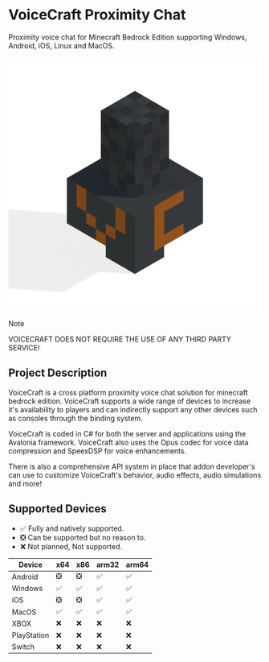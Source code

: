 # VoiceCraft Proximity Chat

Proximity voice chat for Minecraft Bedrock Edition supporting Windows, Android, iOS, Linux and MacOS.

![VoiceCraft](./VoiceCraft.Client/VoiceCraft.Client/Assets/vc.png)

> [!NOTE]
> VOICECRAFT DOES NOT REQUIRE THE USE OF ANY THIRD PARTY SERVICE!

## Project Description
VoiceCraft is a cross platform proximity voice chat solution for minecraft bedrock edition. VoiceCraft supports a wide range of devices to increase it's availability to players and can indirectly support any other devices such as consoles through the binding system.

VoiceCraft is coded in C# for both the server and applications using the Avalonia framework. VoiceCraft also uses the Opus codec for voice data compression and SpeexDSP for voice enhancements.

There is also a comprehensive API system in place that addon developer's can use to customize VoiceCraft's behavior, audio effects, audio simulations and more!


## Supported Devices

- ✅ Fully and natively supported.
- ❎ Can be supported but no reason to.
- ❌ Not planned, Not supported.

|Device     |x64|x86|arm32|arm64|
|-----------|---|---|-----|-----|
|Android    |❎ |❎ |✅   |✅   |
|Windows    |✅ |✅ |✅   |✅   |
|iOS        |❎ |❎ |✅   |✅   |
|MacOS      |✅ |✅ |✅   |✅   |
|XBOX       |❌ |❌ |❌   |❌   |
|PlayStation|❌ |❌ |❌   |❌   |
|Switch     |❌ |❌ |❌   |❌   |